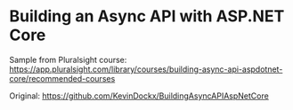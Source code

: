 # Building an Async API with ASP.NET Core

Sample from Pluralsight course: https://app.pluralsight.com/library/courses/building-async-api-aspdotnet-core/recommended-courses

Original: https://github.com/KevinDockx/BuildingAsyncAPIAspNetCore
